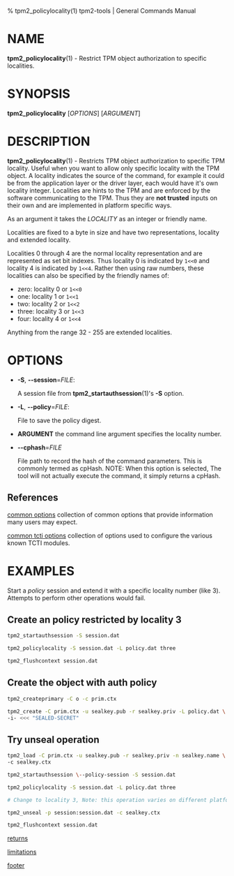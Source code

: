 % tpm2_policylocality(1) tpm2-tools | General Commands Manual

# NAME

**tpm2_policylocality**(1) - Restrict TPM object authorization to specific
localities.

# SYNOPSIS

**tpm2_policylocality** [*OPTIONS*] [*ARGUMENT*]

# DESCRIPTION

**tpm2_policylocality**(1) - Restricts TPM object authorization to specific
TPM locality. Useful when you want to allow only specific locality
with the TPM object. A locality indicates the source of the command,
for example it could be from the application layer or the driver layer, each
would have it's own locality integer. Localities are hints to the TPM and are
enforced by the software communicating to the TPM. Thus they are
**not trusted** inputs on their own and are implemented in platform specific
ways.

As an argument it takes the _LOCALITY_ as an integer or friendly name.

Localities are fixed to a byte in size and have two representations, locality
and extended locality.

Localities 0 through 4 are the normal locality representation and are represented
as set bit indexes. Thus locality 0 is indicated by `1<<0` and locality 4 is
indicated by `1<<4`. Rather then using raw numbers, these localities can also
be specified by the friendly names of:
 - zero: locality 0 or `1<<0`
 - one: locality 1 or `1<<1`
 - two: locality 2 or `1<<2`
 - three: locality 3 or `1<<3`
 - four: locality 4 or `1<<4`

Anything from the range 32 - 255 are extended localities.

# OPTIONS

  * **-S**, **\--session**=_FILE_:

    A session file from **tpm2_startauthsession**(1)'s **-S** option.

  * **-L**, **\--policy**=_FILE_:

    File to save the policy digest.

  * **ARGUMENT** the command line argument specifies the locality number.
  
  * **\--cphash**=_FILE_

    File path to record the hash of the command parameters. This is commonly
    termed as cpHash. NOTE: When this option is selected, The tool will not
    actually execute the command, it simply returns a cpHash.

## References

[common options](common/options.md) collection of common options that provide
information many users may expect.

[common tcti options](common/tcti.md) collection of options used to configure
the various known TCTI modules.

# EXAMPLES

Start a *policy* session and extend it with a specific locality number (like 3).
Attempts to perform other operations would fail.

## Create an policy restricted by locality 3
```bash
tpm2_startauthsession -S session.dat

tpm2_policylocality -S session.dat -L policy.dat three

tpm2_flushcontext session.dat
```

## Create the object with auth policy
```bash
tpm2_createprimary -C o -c prim.ctx

tpm2_create -C prim.ctx -u sealkey.pub -r sealkey.priv -L policy.dat \
-i- <<< "SEALED-SECRET"
```

## Try unseal operation
```bash
tpm2_load -C prim.ctx -u sealkey.pub -r sealkey.priv -n sealkey.name \
-c sealkey.ctx

tpm2_startauthsession \--policy-session -S session.dat

tpm2_policylocality -S session.dat -L policy.dat three

# Change to locality 3, Note: this operation varies on different platforms

tpm2_unseal -p session:session.dat -c sealkey.ctx

tpm2_flushcontext session.dat
```

[returns](common/returns.md)

[limitations](common/policy-limitations.md)

[footer](common/footer.md)
